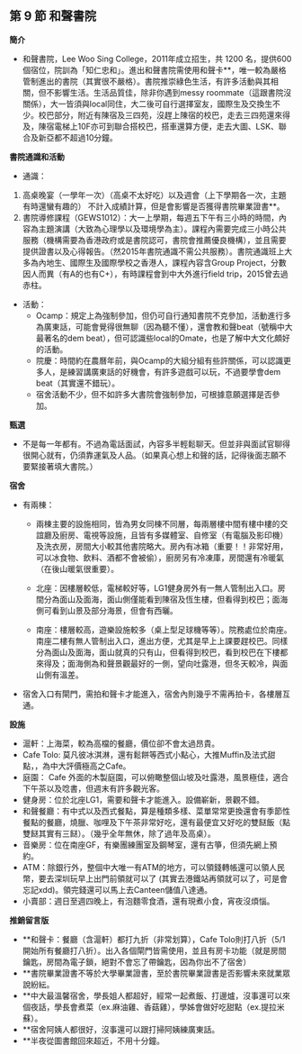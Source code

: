 ## 第 9 節 和聲書院

**簡介**

*   和聲書院，Lee Woo Sing College，2011年成立招生，共 1200 名，提供600個宿位，院訓為「知仁忠和」。進出和聲書院需使用和聲卡**，唯一較為嚴格管制進出的書院（其實很不嚴格）。書院推崇綠色生活，有許多活動與其相關，但不影響生活。生活品質佳，除非你遇到messy roommate（這跟書院沒關係），大一皆須與local同住，大二後可自行選擇室友，國際生及交換生不少。校巴部分，附近有陳宿及三四苑，沒趕上陳宿的校巴，走去三四苑還來得及，陳宿電梯上10F亦可到聯合搭校巴，搭車還算方便，走去大圖、LSK、聯合及新亞都不超過10分鐘。

**書院通識和活動**

*   通識：

1.  高桌晚宴（一學年一次）（高桌不太好吃）以及週會（上下學期各一次，主題有時還蠻有趣的） 不計入成績計算，但是會影響是否獲得書院畢業證書**。
2.  書院導修課程（GEWS1012）：大一上學期，每週五下午有三小時的時間，內容為主題演講（大致為心理學以及環境學為主）。課程內需要完成三小時公共服務（機構需要為香港政府或是書院認可，書院會推薦優良機構），並且需要提供證書以及心得報告。（然2015年書院通識不需公共服務）。書院通識班上大多為內地生、國際生及國際學校之香港人，課程內容含Group Project，分數因人而異（有A的也有C+），有時課程會到中大外進行field trip，2015曾去過赤柱。

*   活動：
    *   Ocamp：規定上為強制參加，但仍可自行通知書院不克參加，活動進行多為廣東話，可能會覺得很無聊（因為聽不懂），還會教和聲beat（號稱中大最著名的dem beat），但可認識些local的Omate，也是了解中大文化頗好的活動。
    *   院慶：時間約在農曆年前，與Ocamp的大組分組有些許關係，可以認識更多人，是練習講廣東話的好機會，有許多遊戲可以玩，不過要學會dem beat（其實還不錯玩）。
    *   宿舍活動不少，但不如許多大書院會強制參加，可根據意願選擇是否參加。

**甄選**

*   不是每一年都有。不過為電話面試，內容多半輕鬆聊天。但並非與面試官聊得很開心就有，仍須靠運氣及人品。（如果真心想上和聲的話，記得後面志願不要緊接著填大書院。）

**宿舍**

*   有兩棟：
    *   兩棟主要的設施相同，皆為男女同棟不同層，每兩層樓中間有樓中樓的交誼廳及廚房、電視等設施，且皆有多媒體室、自修室（有電腦及影印機）及洗衣房，房間大小較其他書院略大。房內有冰箱（重要！！非常好用，可以冰食物、飲料、酒都不會被偷），廚房另有冷凍庫，房間還有冷暖氣（在後山暖氣很重要）。

    *   北座：因樓層較低，電梯較好等，LG1健身房外有一無人管制出入口。房間分為面山及面海，面山側僅能看到陳宿及恆生樓，但看得到校巴；面海側可看到山景及部分海景，但會有西曬。
    *   南座：樓層較高，遊樂設施較多（桌上型足球機等等）。院務處位於南座。南座二樓有無人管制出入口，進出方便，尤其是早上上課要趕校巴。同樣分為面山及面海，面山就真的只有山，但看得到校巴，看到校巴在下樓都來得及；面海側為和聲景觀最好的一側，望向吐露港，但冬天較冷，與面山側有溫差。

*   宿舍入口有閘門，需拍和聲卡才能進入，宿舍內則幾乎不需再拍卡，各樓層互通。

**設施**

*   滬軒：上海菜，較為高檔的餐廳，價位卻不會太過昂貴。
*   Cafe Tolo: 莫凡彼冰淇淋，還有鬆餅等西式小點心，大推Muffin及法式甜點，，為中大評價極高之Cafe。
*   庭園： Cafe 外面的木製庭園，可以俯瞰整個山坡及吐露港，風景極佳，適合下午茶以及唸書，但週末有許多觀光客。
*   健身房：位於北座LG1，需要和聲卡才能進入。設備嶄新，景觀不錯。
*   和聲餐廳：有中式以及西式餐點，算是種類多樣、菜單常常更換還會有季節性餐點的餐廳，燒臘、咖哩及下午茶非常好吃，還有最便宜又好吃的雙餸飯（點雙餸其實有三餸）。（幾乎全年無休，除了過年及高桌）。
*   音樂房：位在南座GF，有樂團練團室及鋼琴室，還有古箏，但須先網上預約。
*   ATM：除銀行外，整個中大唯一有ATM的地方，可以領錢轉帳還可以領人民幣，要去深圳玩早上出門前領就可以了 (其實去港鐵站再領就可以了，可是會忘記xdd)。領完錢還可以馬上去Canteen儲值八達通。
*   小賣部：週日至週四晚上，有泡麵零食酒，還有現煮小食，宵夜沒煩惱。

**推銷留言版**

*   **和聲卡：餐廳（含滬軒）都打九折（非常划算），Cafe Tolo則打八折（5/1開始所有餐廳打八折）。出入各個閘門皆需使用，並且有房卡功能（就是房間鑰匙，房間為電子鎖，絕對不會忘了帶鑰匙，因為你出不了宿舍）
*   **書院畢業證書不等於大學畢業證書，至於書院畢業證書是否影響未來就業眾說紛紜。
*   **中大最溫馨宿舍，學長姐人都超好，經常一起煮飯、打邊爐，沒事還可以來個夜話，學長會煮菜（ex.麻油雞、香菇雞），學姊會做好吃甜點（ex.提拉米蘇）。
*   **宿舍阿姨人都很好，沒事還可以跟打掃阿姨練廣東話。
*   **半夜從圖書館回來超近，不用十分鐘。